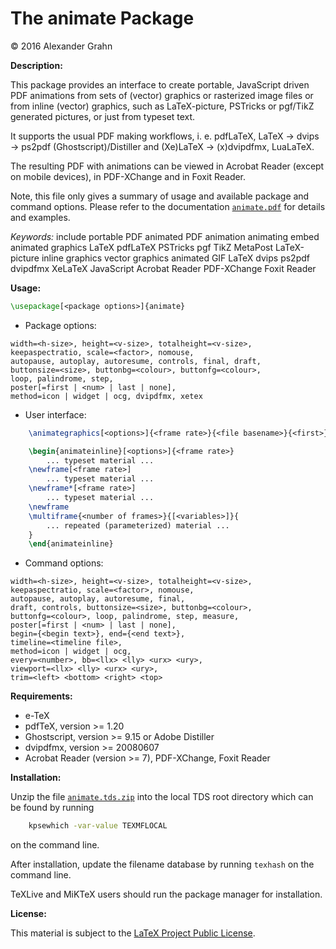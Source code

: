 # The animate Package

© 2016 Alexander Grahn

**Description:**

This package provides an interface to create portable, JavaScript driven PDF animations from sets of (vector) graphics or rasterized image files or from inline (vector) graphics, such as LaTeX-picture, PSTricks or pgf/TikZ generated pictures, or just from typeset text.

It supports the usual PDF making workflows, i. e.  pdfLaTeX, LaTeX -> dvips -> ps2pdf (Ghostscript)/Distiller and (Xe)LaTeX -> (x)dvipdfmx, LuaLaTeX.

The resulting PDF with animations can be viewed in Acrobat Reader (except on mobile devices), in PDF-XChange and in Foxit Reader.

Note, this file only gives a summary of usage and available package and command options. Please refer to the documentation [`animate.pdf`](animate.pdf) for details and examples.

*Keywords:* include portable PDF animated PDF animation animating embed animated graphics LaTeX pdfLaTeX PSTricks pgf TikZ MetaPost LaTeX-picture inline graphics vector graphics animated GIF LaTeX dvips ps2pdf dvipdfmx XeLaTeX JavaScript Acrobat Reader PDF-XChange Foxit Reader

**Usage:**
````latex
\usepackage[<package options>]{animate}
````
- Package options:
````
width=<h-size>, height=<v-size>, totalheight=<v-size>,
keepaspectratio, scale=<factor>, nomouse,
autopause, autoplay, autoresume, controls, final, draft,
buttonsize=<size>, buttonbg=<colour>, buttonfg=<colour>,
loop, palindrome, step,
poster[=first | <num> | last | none],
method=icon | widget | ocg, dvipdfmx, xetex
````

- User interface:
````latex
    \animategraphics[<options>]{<frame rate>}{<file basename>}{<first>}{<last>}

    \begin{animateinline}[<options>]{<frame rate>}
        ... typeset material ...
    \newframe[<frame rate>]
        ... typeset material ...
    \newframe*[<frame rate>]
        ... typeset material ...
    \newframe
    \multiframe{<number of frames>}{[<variables>]}{
        ... repeated (parameterized) material ...
    }
    \end{animateinline}
````

- Command options:
````
width=<h-size>, height=<v-size>, totalheight=<v-size>,
keepaspectratio, scale=<factor>, nomouse,
autopause, autoplay, autoresume, final,
draft, controls, buttonsize=<size>, buttonbg=<colour>,
buttonfg=<colour>, loop, palindrome, step, measure,
poster[=first | <num> | last | none],
begin={<begin text>}, end={<end text>},
timeline=<timeline file>,
method=icon | widget | ocg,
every=<number>, bb=<llx> <lly> <urx> <ury>,
viewport=<llx> <lly> <urx> <ury>,
trim=<left> <bottom> <right> <top>
````

**Requirements:**

- e-TeX
- pdfTeX, version >= 1.20
- Ghostscript, version >= 9.15 or Adobe Distiller
- dvipdfmx, version >= 20080607
- Acrobat Reader (version >= 7), PDF-XChange, Foxit Reader

**Installation:**

Unzip the file [`animate.tds.zip`](http://mirrors.ctan.org/install/macros/latex/contrib/animate.tds.zip) into the local TDS root directory which can be found by running
````bash
    kpsewhich -var-value TEXMFLOCAL
````
on the command line.

After installation, update the filename database by running `texhash` on the command line.

TeXLive and MiKTeX users should run the package manager for installation.

**License:**

This material is subject to the [LaTeX Project Public License](LICENSE).
